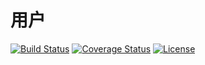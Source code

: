 # 用户

[![Build Status](https://img.shields.io/travis/miaoxing/user/master.svg?style=flat-square)](https://travis-ci.org/miaoxing/user)
[![Coverage Status](https://img.shields.io/coveralls/miaoxing/user.svg?style=flat-square)](https://coveralls.io/r/miaoxing/user?branch=master)
[![License](http://img.shields.io/badge/license-MIT-brightgreen.svg?style=flat-square)](http://www.opensource.org/licenses/MIT)

